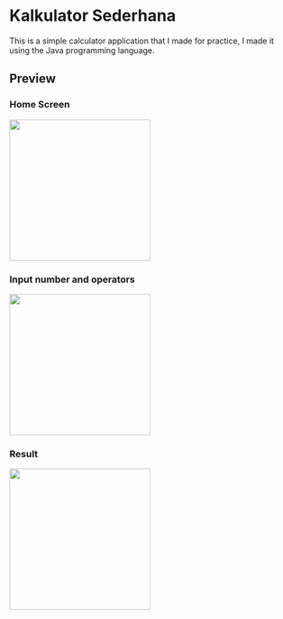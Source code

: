 # Kalkulator Sederhana
  This is a simple calculator application that I made for practice, I made it using the Java programming language.
  
## Preview
 
### Home Screen
<img src="https://user-images.githubusercontent.com/37680589/66936312-ae6a2380-f067-11e9-8725-22f48211fb6f.jpg" width="250">

### Input number and operators
<img src="https://user-images.githubusercontent.com/37680589/66936326-b3c76e00-f067-11e9-981e-17809e2ae224.jpg" width="250">

### Result
<img src="https://user-images.githubusercontent.com/37680589/66936333-b629c800-f067-11e9-8ec8-3300e46a8b23.jpg" width="250">

